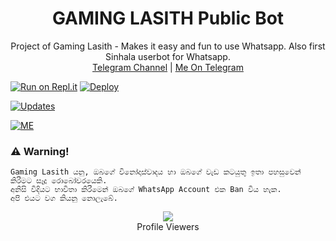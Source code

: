 <h1 align="center"><b> GAMING LASITH Public Bot  </b></h1>



<p align="center">
    Project of Gaming Lasith - Makes it easy and fun to use Whatsapp. Also first Sinhala userbot for Whatsapp.
    <br>
        <a href="http://t.me/Gaming_Lasith_Updates">Telegram Channel</a> | 
        <a href="http://t.me/Gaming_Lasith">Me On Telegram</a>
    <br>
</p>

[![Run on Repl.it](https://repl.it/badge/github/phaticusthiccy/WhatsAsenaDuplicated)](https://replit.com/@Isuru200555/Drop-ml)
[![Deploy](https://www.herokucdn.com/deploy/button.svg)](https://heroku.com/deploy?template=https://github.com/Gaming-Lasith/CL_PODDA)

[![Updates](https://investmentmoats.com/wp-content/uploads/2021/08/telegram-button.png)](https://t.me/Gaming_Lasith_Updates)

[![ME](https://encrypted-tbn0.gstatic.com/images?q=tbn:ANd9GcQPj3G48Zpi3gWVSOMfFGIlrcTt4PRqvTt8Knfr42DhMpHIylu7bO7jI3VXvcxSe5TPWQ&usqp=CAU)](https://t.me/Gaming_Lasith)



### ⚠️ Warning! 
```
Gaming Lasith යනු, ඔබගේ විනෝදාස්වාදය හා ඔබගේ වැඩ කටයුතු ඉතා පහසුවෙන් කිරීමට සෑදූ රොබෝවරයෙකි.
අනිසි විදියට භාවිතා කිරීමෙන් ඔබගේ WhatsApp Account එක Ban විය හැක.
අපි එයට වග කියනු නොලැබේ.
```



<div align="center"><img src="https://profile-counter.glitch.me/Gaming-Lasith/count.svg" /><br>Profile Viewers</div>
